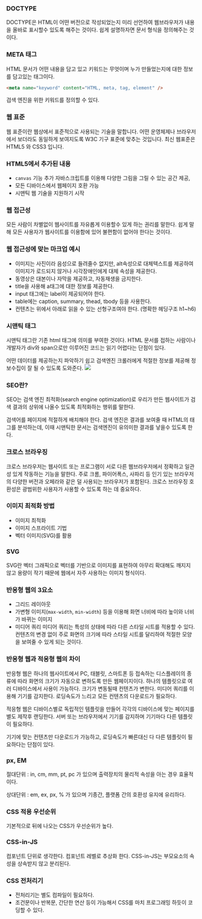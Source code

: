 ### DOCTYPE
DOCTYPE은 HTML이 어떤 버전으로 작성되었는지 미리 선언하여 웹브라우저가 내용을 올바로 표시할수 있도록 해주는 것이다.
쉽게 설명하자면 문서 형식을 정의해주는 것이다. 

### META 태그
HTML 문서가 어떤 내용을 담고 있고 키워드는 무엇이며 누가 만들었는지에 대한 정보를 담고있는 태그이다.

```html
<meta name="keyword" content="HTML, meta, tag, element" />
```

검색 엔진을 위한 키워드를 정의할 수 있다.

### 웹 표준
웹 표준이란 웹상에서 표준적으로 사용되는 기술을 말합니다.
어떤 운영체제나 브라우저에서 보더라도 동일하게 보여지도록 W3C 기구 표준에 맞추는 것입니다.
최신 웹표준은 HTML5 와 CSS3 입니다.

### HTML5에서 추가된 내용
- `canvas` 기능 추가
자바스크립트를 이용해 다양한 그림을 그릴 수 있는 공간 제공,
 - 모든 디바이스에서 웹페이지 호환 가능
 - 시맨틱 웹 기술을 지원하기 시작
 
### 웹 접근성
모든 사람이 차별없이 웹사이트를 자유롭게 이용할수 있게 하는 권리를 말한다.
쉽게 말해 모든 사용자가 웹사이트를 이용함에 있어 불편함이 없어야 한다는 것이다.

### 웹 접근성에 맞는 마크업 예시
- 이미지는 사진이라 음성으로 들려줄수 없지만, alt속성으로 대체텍스트를 제공하여 이미지가 로드되지 않거나 시각장애인에게 대체 속성을 제공한다.
- 동영상은 대본이나 자막을 제공하고, 자동재생을 금지한다.
- title을 사용해 a태그에 대한 정보를 제공한다.
- input 태그에는 label이 제공되어야 한다.
- table에는 caption, summary, thead, tbody 등을 사용한다.
- 컨텐츠는 위에서 아래로 읽을 수 있는 선형구조여야 한다. (명확한 헤딩구조 h1~h6)

### 시맨틱 태그
시맨틱 태그란 기존 html 태그에 의미를 부여한 것이다. HTML 문서를 접하는 사람이나 개발자가 div와 span으로만 이루어진 코드는 읽기 어렵다는 단점이 있다.

어떤 데이터를 제공하는지 파악하기 쉽고 검색엔진 크롤러에게 적절한 정보를 제공해 정보수집이 잘 될 수 있도록 도와준다.
![](https://velog.velcdn.com/images/jellyjw/post/ee18330e-b47b-49ba-bede-6506d3a1f5aa/image.png)

### SEO란?
SEO는 검색 엔진 최적화(search engine optimization)로 우리가 만든 웹사이트가 검색 결과의 상위에 나올수 있도록 최적화하는 행위를 말한다.

검색어를 페이지에 적절하게 배치해야 한다. 
검색 엔진은 결과를 보여줄 때 HTML의 태그를 분석하는데, 이때 시맨틱한 문서는 검색엔진이 유의미한 결과를 낳을수 있도록 한다.

### 크로스 브라우징
크로스 브라우저는 웹사이트 또는 프로그램이 서로 다른 웹브라우저에서 정확하고 일관성 있게 작동하는 기능을 말한다.
주로 크롬, 파이어폭스, 사파리 등 인기 있는 브라우저의 다양한 버전과 오페라와 같은 덜 사용되는 브라우저가 포함된다.
크로스 브라우징 호환성은 광범위한 사용자가 사용할 수 있도록 하는 데 중요하다.

### 이미지 최적화 방법
- 이미지 최적화
- 이미지 스프라이트 기법
- 벡터 이미지(SVG)를 활용

### SVG
SVG란 벡터 그래픽으로 벡터를 기반으로 이미지를 표현하여 아무리 확대해도 깨지지 않고 용량이 작기 때문에 웹에서 자주 사용하는 이미지 형식이다.

### 반응형 웹의 3요소
- 그리드 레이아웃
- 가변형 이미지(`max-width`, `min-width`) 등을 이용해 화면 너비에 따라 높이와 너비가 바뀌는 이미지
- 미디어 쿼리
미디어 쿼리는 특성의 상태에 따라 다른 스타일 시트를 적용할 수 있다. 컨텐츠의 변경 없이 주로 화면의 크기에 따라 스타일 시트를 달리하여 적절한 모양을 보여줄 수 있게 되는 것이다.

### 반응형 웹과 적응형 웹의 차이 
반응형 웹은 하나의 웹사이트에서 PC, 태블릿, 스마트폰 등 접속하는 디스플레이의 종류에 따라 화면의 크기가 자동으로 변하도록 만든 웹페이지이다. 
하나의 템플릿으로 여러 디바이스에서 사용이 가능하다. 크기가 변동될때 컨텐츠가 변한다. 미디어 쿼리를 이용해 기기를 감지한다.
로딩속도가 느리고 모든 컨텐츠의 다운로드가 필요하다.

적응형 웹은 디바이스별로 독립적인 템플릿을 만들어 각각의 디바이스에 맞는 페이지를 별도 제작후 랜딩한다. 서버 또는 브라우저에서 기기를 감지하며 기기마다 다른 템플릿이 필요하다.

기기에 맞는 컨텐츠만 다운로드가 가능하고, 로딩속도가 빠른대신 다 다른 템플릿이 필요하다는 단점이 있다.

### px, EM
절대단위 : in, cm, mm, pt, pc 가 있으며 출력장치의 물리적 속성을 아는 경우 효율적이다.

상대단위 : em, ex, px, % 가 있으며 기종간, 플랫폼 간의 호환성 유지에 유리하다.

### CSS 적용 우선순위
기본적으로 뒤에 나오는 CSS가 우선순위가 높다.


### CSS-in-JS
컴포넌트 단위로 생각한다. 컴포넌트 레벨로 추상화 한다.
CSS-in-JS는 부모요소의 속성을 상속받지 않고 분리된다.

### CSS 전처리기
- 전처리기는 별도 컴파일이 필요하다.
- 조건문이나 반복문, 간단한 연산 등이 가능해서 CSS를 마치 프로그래밍 하듯이 코딩할 수 있다.
